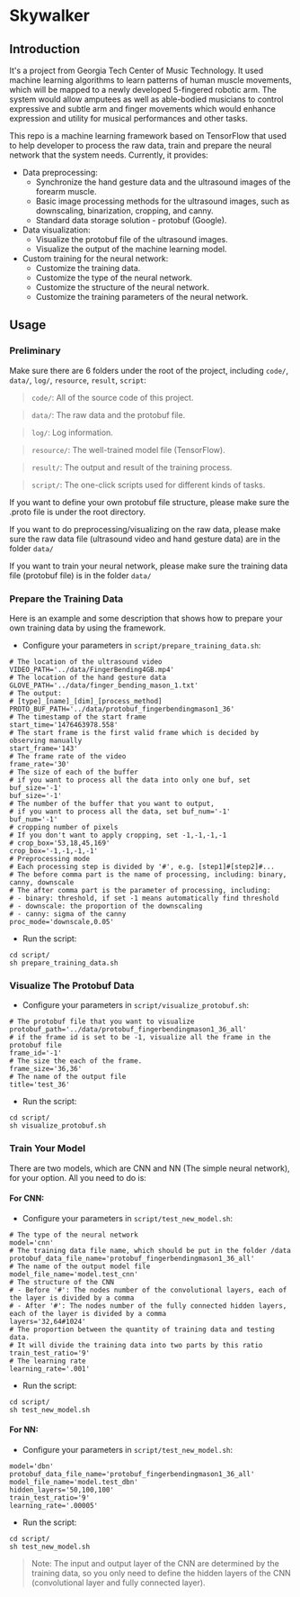 Skywalker
===

Introduction
---
It's a project from Georgia Tech Center of Music Technology. It used machine learning algorithms to learn patterns of human muscle movements, which will be mapped to a newly developed 5-fingered robotic arm. The system would allow amputees as well as able-bodied musicians to control expressive and subtle arm and finger movements which would enhance expression and utility for musical performances and other tasks.

This repo is a machine learning framework based on TensorFlow that used to help developer to process the raw data, train and prepare the neural network that the system needs. Currently, it provides:
- Data preprocessing:
    * Synchronize the hand gesture data and the ultrasound images of the forearm muscle.
    * Basic image processing methods for the ultrasound images, such as downscaling, binarization, cropping, and canny.
    * Standard data storage solution - protobuf (Google).
- Data visualization:
    * Visualize the protobuf file of the ultrasound images.
    * Visualize the output of the machine learning model.
- Custom training for the neural network:
    * Customize the training data.
    * Customize the type of the neural network.
    * Customize the structure of the neural network.
    * Customize the training parameters of the neural network.  

Usage
---

### Preliminary
Make sure there are 6 folders under the root of the project, including `code/`, `data/`, `log/`, `resource`, `result`, `script`:

> `code/`: All of the source code of this project.

> `data/`: The raw data and the protobuf file.

> `log/`: Log information.

> `resource/`: The well-trained model file (TensorFlow).

> `result/`: The output and result of the training process.  

> `script/`: The one-click scripts used for different kinds of tasks.

If you want to define your own protobuf file structure, please make sure the .proto file is under the root directory.

If you want to do preprocessing/visualizing on the raw data, please make sure the raw data file (ultrasound video and hand gesture data) are in the folder `data/`

If you want to train your neural network, please make sure the training data file (protobuf file) is in the folder `data/`

### Prepare the Training Data

Here is an example and some description that shows how to prepare your own training data by using the framework.

- Configure your parameters in `script/prepare_training_data.sh`:

```shell
# The location of the ultrasound video
VIDEO_PATH='../data/FingerBending4GB.mp4'
# The location of the hand gesture data
GLOVE_PATH='../data/finger_bending_mason_1.txt'
# The output:
# [type]_[name]_[dim]_[process_method]
PROTO_BUF_PATH='../data/protobuf_fingerbendingmason1_36'
# The timestamp of the start frame
start_time='1476463978.558'
# The start frame is the first valid frame which is decided by observing manually
start_frame='143'
# The frame rate of the video
frame_rate='30'
# The size of each of the buffer
# if you want to process all the data into only one buf, set buf_size='-1'
buf_size='-1'
# The number of the buffer that you want to output,
# if you want to process all the data, set buf_num='-1'
buf_num='-1'
# cropping number of pixels
# If you don't want to apply cropping, set -1,-1,-1,-1
# crop_box='53,18,45,169'
crop_box='-1,-1,-1,-1'
# Preprocessing mode
# Each processing step is divided by '#', e.g. [step1]#[step2]#...
# The before comma part is the name of processing, including: binary, canny, downscale
# The after comma part is the parameter of processing, including:
# - binary: threshold, if set -1 means automatically find threshold
# - downscale: the proportion of the downscaling
# - canny: sigma of the canny
proc_mode='downscale,0.05'
```

- Run the script:

```shell
cd script/
sh prepare_training_data.sh
```

### Visualize The Protobuf Data
- Configure your parameters in `script/visualize_protobuf.sh`:

```shell
# The protobuf file that you want to visualize
protobuf_path='../data/protobuf_fingerbendingmason1_36_all'
# if the frame id is set to be -1, visualize all the frame in the protobuf file
frame_id='-1'
# The size the each of the frame.
frame_size='36,36'
# The name of the output file
title='test_36'
```

- Run the script:

```shell
cd script/
sh visualize_protobuf.sh
```

### Train Your Model
There are two models, which are CNN and NN (The simple neural network), for your option. All you need to do is:

#### For CNN:
- Configure your parameters in `script/test_new_model.sh`:


```shell
# The type of the neural network
model='cnn'
# The training data file name, which should be put in the folder /data
protobuf_data_file_name='protobuf_fingerbendingmason1_36_all'
# The name of the output model file
model_file_name='model.test_cnn'
# The structure of the CNN
# - Before '#': The nodes number of the convolutional layers, each of the layer is divided by a comma
# - After '#': The nodes number of the fully connected hidden layers, each of the layer is divided by a comma
layers='32,64#1024'
# The proportion between the quantity of training data and testing data.
# It will divide the training data into two parts by this ratio
train_test_ratio='9'
# The learning rate
learning_rate='.001'
```

- Run the script:

```shell
cd script/
sh test_new_model.sh
```

#### For NN:
- Configure your parameters in `script/test_new_model.sh`:

```shell
model='dbn'
protobuf_data_file_name='protobuf_fingerbendingmason1_36_all'
model_file_name='model.test_dbn'
hidden_layers='50,100,100'
train_test_ratio='9'
learning_rate='.00005'
```

- Run the script:

```shell
cd script/
sh test_new_model.sh
```

> Note: The input and output layer of the CNN are determined by the training data, so you only need to define the hidden layers of the CNN (convolutional layer and fully connected layer).


